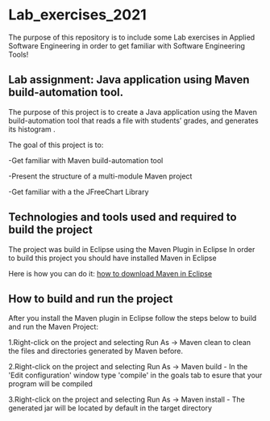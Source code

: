 # Lab_exercises_2021

The purpose of this repository is to include some Lab exercises in Applied Software Engineering in order to get familiar with Software Engineering Tools!
 

## Lab assignment: Java application using Maven build-automation tool.

The purpose of this project is to create a Java application using the Maven build-automation tool that reads a file with students’ grades, and generates its histogram .

The goal of this project is to:

-Get familiar with Maven build-automation tool

-Present the structure of a multi-module Maven project

-Get familiar with a the JFreeChart Library

## Technologies and tools used and required to build the project

The project was build in Eclipse using the Maven Plugin in Eclipse
In order to build this project you should have installed Maven in Eclipse

Here is how you can do it: [how to download Maven in Eclipse](https://hiplab.mc.vanderbilt.edu/projects/soempi/eclipse_m2e_install.html)

## How to build and run the project

After you install the Maven plugin in Eclipse follow the steps below to build and run the Maven Project:

1.Right-click on the project and selecting Run As → Maven clean to clean the files and directories generated by Maven before.

2.Right-click on the project and selecting Run As → Maven build 
	- In the 'Edit configuration' window type 'compile' in the goals tab to esure that your program will be compiled

3.Right-click on the project and selecting Run As → Maven install
	- The generated jar will be located by default in the target directory 




